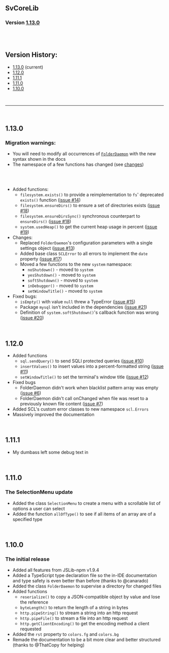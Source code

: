## SvCoreLib
### Version [1.13.0](#1130)

<br><br>

## Version History:
- [1.13.0](#1130) (current)
- [1.12.0](#1120)
- [1.11.1](#1111)
- [1.11.0](#1110)
- [1.10.0](#1100)

<br>

---

<br>


## 1.13.0
### Migration warnings:
- You will need to modify all occurrences of [`FolderDaemon`](https://github.com/Sv443/SvCoreLib/blob/master/docs.md#folderdaemon) with the new syntax shown in the docs
- The namespace of a few functions has changed (see [changes](#changes))

<br><br>

- Added functions:
	- `filesystem.exists()` to provide a reimplementation to `fs`' deprecated `exists()` function ([issue #14](https://github.com/Sv443/SvCoreLib/issues/14))
    - `filesystem.ensureDirs()` to ensure a set of directories exists ([issue #18](https://github.com/Sv443/SvCoreLib/issues/18))
    - `filesystem.ensureDirsSync()` synchronous counterpart to `ensureDirs()` ([issue #18](https://github.com/Sv443/SvCoreLib/issues/18))
    - `system.usedHeap()` to get the current heap usage in percent ([issue #19](https://github.com/Sv443/SvCoreLib/issues/19))
- Changes:
    - Replaced `FolderDaemon`'s configuration parameters with a single settings object ([issue #13](https://github.com/Sv443/SvCoreLib/issues/13))
    - Added base class `SCLError` to all errors to implement the `date` property ([issue #17](https://github.com/Sv443/SvCoreLib/issues/17))
    - Moved a few functions to the new `system` namespace:
        - `noShutdown()` - moved to `system`
        - `yesShutdown()` - moved to `system`
        - `softShutdown()` - moved to `system`
        - `inDebugger()` - moved to `system`
        - `setWindowTitle()` - moved to `system`
- Fixed bugs:
    - `isEmpty()` with value `null` threw a TypeError ([issue #15](https://github.com/Sv443/SvCoreLib/issues/15))
    - Package `mysql` isn't included in the dependencies ([issue #21](https://github.com/Sv443/SvCoreLib/issues/21))
    - Definition of `system.softShutdown()`'s callback function was wrong ([issue #20](https://github.com/Sv443/SvCoreLib/issues/20))

<br>

## 1.12.0
- Added functions
	- `sql.sendQuery()` to send SQLI protected queries ([issue #10](https://github.com/Sv443/SvCoreLib/issues/10))
	- `insertValues()` to insert values into a percent-formatted string ([issue #11](https://github.com/Sv443/SvCoreLib/issues/11))
	- `setWindowTitle()` to set the terminal's window title ([issue #12](https://github.com/Sv443/SvCoreLib/issues/12))
- Fixed bugs
    - FolderDaemon didn't work when blacklist pattern array was empty ([issue #6](https://github.com/Sv443/SvCoreLib/issues/6))
    - FolderDaemon didn't call onChanged when file was reset to a previously known file content ([issue #7](https://github.com/Sv443/SvCoreLib/issues/7))
- Added SCL's custom error classes to new namespace `scl.Errors`
- Massively improved the documentation

<br>

## 1.11.1
- My dumbass left some debug text in

<br>

## 1.11.0
### The SelectionMenu update
- Added the class `SelectionMenu` to create a menu with a scrollable list of options a user can select
- Added the function `allOfType()` to see if all items of an array are of a specified type

<br>

## 1.10.0
### The initial release
- Added all features from JSLib-npm v1.9.4
- Added a TypeScript type declaration file so the in-IDE documentation and type safety is even better than before (thanks to @canarado)
- Added the class `FolderDaemon` to supervise a directory for changed files
- Added functions
    - `reserialize()` to copy a JSON-compatible object by value and lose the reference
    - `byteLength()` to return the length of a string in bytes
    - `http.pipeString()` to stream a string into an http request
    - `http.pipeFile()` to stream a file into an http request
    - `http.getClientEncoding()` to get the encoding method a client requested
- Added the `rst` property to `colors.fg` and `colors.bg`
- Remade the documentation to be a bit more clear and better structured (thanks to @ThatCopy for helping)
